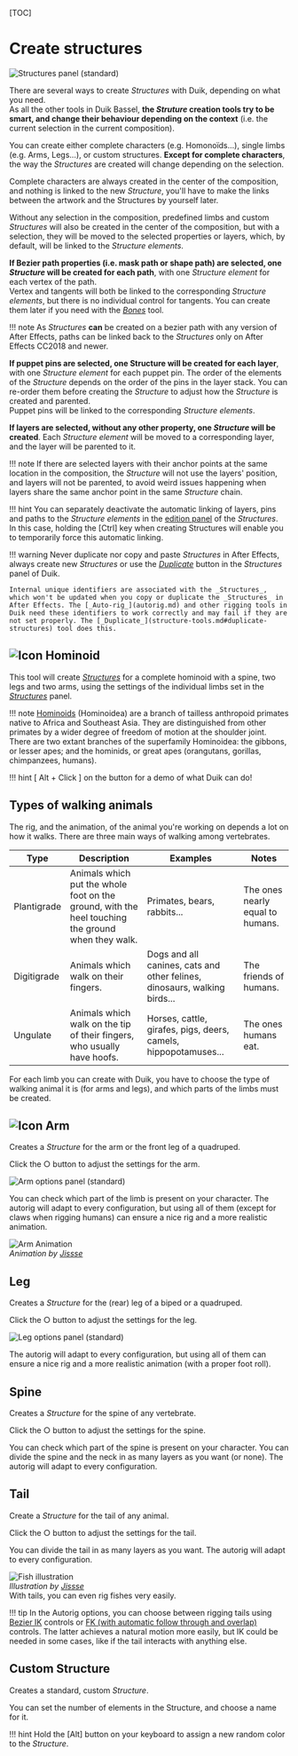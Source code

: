 [TOC]

# Create structures

![Structures panel (standard)](img/duik-screenshots/S-Rigging/S-Rigging-Structures/S-Rigging-Structures.PNG)

There are several ways to create _Structures_ with Duik, depending on what you need.  
As all the other tools in Duik Bassel, **the _Struture_ creation tools try to be smart, and change their behaviour depending on the context** (i.e. the current selection in the current composition).

You can create either complete characters (e.g. Homonoïds...), single limbs (e.g. Arms, Legs...), or custom structures. **Except for complete characters**, the way the _Structures_ are created will change depending on the selection.

Complete characters are always created in the center of the composition, and nothing is linked to the new _Structure_, you'll have to make the links between the artwork and the Structures by yourself later.

Without any selection in the composition, predefined limbs and custom _Structures_ will also be created in the center of the composition, but with a selection, they will be moved to the selected properties or layers, which, by default, will be linked to the _Structure elements_.

**If Bezier path properties (i.e. mask path or shape path) are selected, one _Structure_ will be created for each path**, with one _Structure element_ for each vertex of the path.  
Vertex and tangents will both be linked to the corresponding _Structure elements_, but there is no individual control for tangents. You can create them later if you need with the [_Bones_](bones.md) tool.

!!! note
    As _Structures_ **can** be created on a bezier path with any version of After Effects, paths can be linked back to the _Structures_ only on After Effects CC2018 and newer.

**If puppet pins are selected, one Structure will be created for each layer**, with one _Structure element_ for each puppet pin. The order of the elements of the _Structure_ depends on the order of the pins in the layer stack. You can re-order them before creating the _Structure_ to adjust how the _Structure_ is created and parented.  
Puppet pins will be linked to the corresponding _Structure elements_.

**If layers are selected, without any other property, one _Structure_ will be created**. Each _Structure element_ will be moved to a corresponding layer, and the layer will be parented to it.

!!! note
    If there are selected layers with their anchor points at the same location in the composition, the _Structure_ will not use the layers' position, and layers will not be parented, to avoid weird issues happening when layers share the same anchor point in the same _Structure_ chain.

!!! hint
    You can separately deactivate the automatic linking of layers, pins and paths to the _Structure elements_ in the [edition panel](structure-tools.md#edit-structures) of the _Structures_.  
    In this case, holding the [Ctrl] key when creating Structures will enable you to temporarily force this automatic linking.

!!! warning
    Never duplicate nor copy and paste _Structures_ in After Effects, always create new _Structures_ or use the [_Duplicate_](structure-tools.md#duplicate-structures) button in the _Structures_ panel of Duik.

    Internal unique identifiers are associated with the _Structures_, which won't be updated when you copy or duplicate the _Structures_ in After Effects. The [_Auto-rig_](autorig.md) and other rigging tools in Duik need these identifiers to work correctly and may fail if they are not set properly. The [_Duplicate_](structure-tools.md#duplicate-structures) tool does this.

## ![Icon](img/duik-icons/w32_human_r.png) Hominoid

This tool will create *[Structures](structures.md)* for a complete hominoid with a spine, two legs and two arms, using the settings of the individual limbs set in the *[Structures](structures.md)* panel.

!!! note
    [Hominoids](https://en.wikipedia.org/wiki/Ape) (Hominoidea) are a branch of tailless anthropoid primates native to Africa and Southeast Asia.
    They are distinguished from other primates by a wider degree of freedom of motion at the shoulder joint.
    There are two extant branches of the superfamily Hominoidea: the gibbons, or lesser apes; and the hominids, or great apes (orangutans, gorillas, chimpanzees, humans).

!!! hint
    [ Alt + Click ] on the button for a demo of what Duik can do!

## Types of walking animals

The rig, and the animation, of the animal you're working on depends a lot on how it walks. There are three main ways of walking among vertebrates.

Type | Description | Examples | Notes
-----|-------------|----------|------
Plantigrade | Animals which put the whole foot on the ground, with the heel touching the ground when they walk. | Primates, bears, rabbits... | The ones nearly equal to humans.
Digitigrade | Animals which walk on their fingers. | Dogs and all canines, cats and other felines, dinosaurs, walking birds... | The friends of humans.
Ungulate | Animals which walk on the tip of their fingers, who usually have hoofs. | Horses, cattle, girafes, pigs, deers, camels, hippopotamuses... | The ones humans eat.

For each limb you can create with Duik, you have to choose the type of walking animal it is (for arms and legs), and which parts of the limbs must be created.

## ![Icon](img/duik-icons/w32_arm_r.png) Arm

Creates a *Structure* for the arm or the front leg of a quadruped.

Click the ○ button to adjust the settings for the arm.

![Arm options panel (standard)](img/duik-screenshots/S-Rigging/S-Rigging-Structures/S-Rigging-Structures-Arm-ArmStructure.PNG)

You can check which part of the limb is present on your character. The autorig will adapt to every configuration, but using all of them (except for claws when rigging humans) can ensure a nice rig and a more realistic animation.

![Arm Animation](img/examples/parent-structure.gif)  
_Animation by [Jissse](http://jissse.com)_  

## Leg

Creates a *Structure* for the (rear) leg of a biped or a quadruped.

Click the ○ button to adjust the settings for the leg.

![Leg options panel (standard)](img/duik-screenshots/S-Rigging/S-Rigging-Structures/S-Rigging-Structures-Leg-LegStructure.PNG)

The autorig will adapt to every configuration, but using all of them can ensure a nice rig and a more realistic animation (with a proper foot roll).

## Spine

Creates a *Structure* for the spine of any vertebrate.

Click the ○ button to adjust the settings for the spine.

You can check which part of the spine is present on your character.
You can divide the spine and the neck in as many layers as you want (or none).
The autorig will adapt to every configuration.

## Tail

Create a *Structure* for the tail of any animal.

Click the ○ button to adjust the settings for the tail.

You can divide the tail in as many layers as you want.
The autorig will adapt to every configuration.

![Fish illustration](img/examples/carpes-structures.jpg)  
_Illustration by [Jissse](http://jissse.com)_  
With tails, you can even rig fishes very easily.

!!! tip
    In the Autorig options, you can choose between rigging tails using [Bezier IK](autorig.md#bezier-ik-multi-layer-spine-tails) controls or [FK (with automatic follow through and overlap)](autorig.md#fk-with-follow-through-overlap-and-drag-tails) controls. The latter achieves a natural motion more easily, but IK could be needed in some cases, like if the tail interacts with anything else.

## Custom Structure

Creates a standard, custom *Structure*.

You can set the number of elements in the Structure, and choose a name for it.

!!! hint
    Hold the [Alt] button on your keyboard to assign a new random color to the _Structure_.
